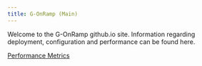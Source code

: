 ```yaml
---
title: G-OnRamp (Main)
---
```


Welcome to the G-OnRamp github.io site. Information regarding deployment, configuration and performance can be found here.

[Performance Metrics](metrics.md)
